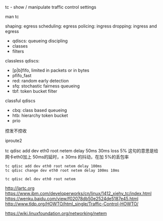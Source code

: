 
tc - show / manipulate traffic control settings

man tc

shaping: egress
scheduling: egress
policing: ingress
dropping: ingress and egress



* qdiscs: queueing discipling
* classes
* filters

classless qdiscs:
* [p|b]fifo, limited in packets or in bytes
* pfifo_fast
* red: random early detection
* sfq: stochastic fairness queueing
* tbf: token bucket filter

classful qdiscs
* cbq: class based queueing
* htb: hierarchy token bucket
* prio

控发不控收


iproute2


tc qdisc add dev eth0 root netem delay 50ms 30ms loss 5%
这句的意思是给网卡eth0加上 50ms的延时，± 30ms 的抖动，在加 5%的丢包率


```
tc qdisc add dev eth0 root netem delay 100ms
tc qdisc change dev eth0 root netem delay 100ms 10ms
```

```
tc qdisc del dev eth0 root netem
```



http://lartc.org
https://www.ibm.com/developerworks/cn/linux/1412_xiehy_tc/index.html
https://wenku.baidu.com/view/f02078db50e2524de5187e45.html
http://www.tldp.org/HOWTO/html_single/Traffic-Control-HOWTO/


https://wiki.linuxfoundation.org/networking/netem

